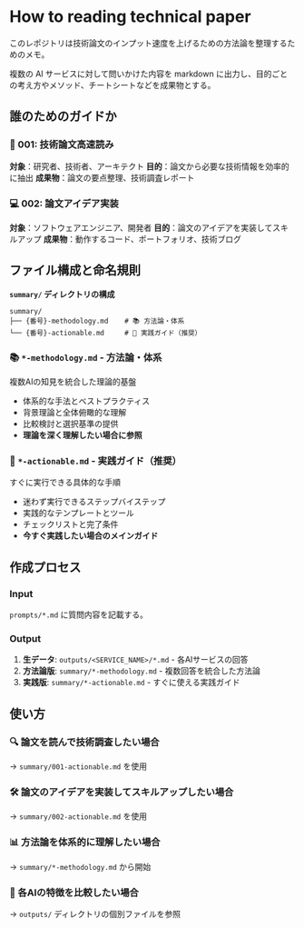 # How to reading technical paper

このレポジトリは技術論文のインプット速度を上げるための方法論を整理するためのメモ。

複数の AI サービスに対して問いかけた内容を markdown に出力し、目的ごとの考え方やメソッド、チートシートなどを成果物とする。

## 誰のためのガイドか

### 📖 001: 技術論文高速読み
**対象**：研究者、技術者、アーキテクト
**目的**：論文から必要な技術情報を効率的に抽出
**成果物**：論文の要点整理、技術調査レポート

### 💻 002: 論文アイデア実装
**対象**：ソフトウェアエンジニア、開発者
**目的**：論文のアイデアを実装してスキルアップ
**成果物**：動作するコード、ポートフォリオ、技術ブログ

## ファイル構成と命名規則

**`summary/` ディレクトリの構成**

```
summary/
├── {番号}-methodology.md    # 📚 方法論・体系
└── {番号}-actionable.md     # 🎯 実践ガイド（推奨）
```

### 📚 `*-methodology.md` - 方法論・体系
複数AIの知見を統合した理論的基盤
- 体系的な手法とベストプラクティス
- 背景理論と全体俯瞰的な理解
- 比較検討と選択基準の提供
- **理論を深く理解したい場合に参照**

### 🎯 `*-actionable.md` - 実践ガイド（推奨）
すぐに実行できる具体的な手順
- 迷わず実行できるステップバイステップ
- 実践的なテンプレートとツール
- チェックリストと完了条件
- **今すぐ実践したい場合のメインガイド**

## 作成プロセス

### Input

`prompts/*.md` に質問内容を記載する。

### Output

1. **生データ**: `outputs/<SERVICE_NAME>/*.md` - 各AIサービスの回答
2. **方法論版**: `summary/*-methodology.md` - 複数回答を統合した方法論
3. **実践版**: `summary/*-actionable.md` - すぐに使える実践ガイド

## 使い方

### 🔍 論文を読んで技術調査したい場合
   → `summary/001-actionable.md` を使用

### 🛠️ 論文のアイデアを実装してスキルアップしたい場合
   → `summary/002-actionable.md` を使用

### 📊 方法論を体系的に理解したい場合
   → `summary/*-methodology.md` から開始

### 🔄 各AIの特徴を比較したい場合
   → `outputs/` ディレクトリの個別ファイルを参照
